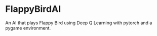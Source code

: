 # FlappyBirdAI
 An AI that plays Flappy Bird using Deep Q Learning with pytorch and a pygame environment.
